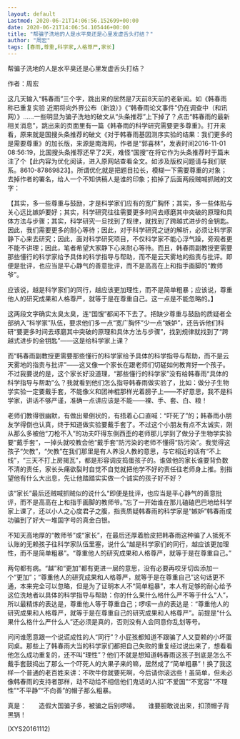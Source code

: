 ```yaml
---
layout: default
Lastmod: 2020-06-21T14:06:56.152699+00:00
date: 2020-06-21T14:06:54.105446+00:00
title: "帮骗子洗地的人是水平臭还是心里发虚舌头打结？"
author: "周宏"
tags: [春雨,尊重,科学家,人格尊严,家长]
---
```


帮骗子洗地的人是水平臭还是心里发虚舌头打结？

作者：周宏

这几天输入“韩春雨”三个字，跳出来的居然是7天前8天前的老新闻。如《韩春雨称已重复实验 近期将向外界公布（新浪）》《“韩春雨论文事件”仍在调查中（和讯网）》……一些明显为骗子洗地的破文从“头条推荐”上下掉了？点击“韩春雨的最新相关消息”，跳出来的页面里有一篇《韩春雨的科学研究需要更多尊重》。打开来看，原来就是国搜头条推荐的破文《对于韩春雨基因测序实验的结果：我们更多的是需要尊重》的加长版，来源是南海网，作者是“郭喜林”，发表时间2016-11-01 08:56:19，比国搜头条推荐还早了2天，难怪“国搜”在将它作为头条推荐时于篇末注了个【此内容为优化阅读，进入原网站查看全文。如涉及版权问题请与我们联系。8610-87869823】。所谓优化就是把题目拉长，模糊一下需要尊重的对象；去掉作者的署名，给人一个不知供稿人是谁的印象；掐掉了后面两段贼喊抓贼的文字：

【其实，多一些尊重与鼓励，才是科学家们应有的宽广胸怀；其实，多一些体贴与关心远比嫉妒要好；其实，科学研究往往需要更多时间去琢磨其中突破的原理和具体方法与步骤；其实，科学研究一旦找到了规律，就找到了跨越式进步的金钥匙。因此，我们需要更多的耐心等待；因此，对于科学研究之谜的解析，必须让科学家静下心来去研究；因此，面对科学研究项目，不仅科学家不能心浮气躁，旁观者更不能不讲理；因此，笔者希望大家静下心来耐心等待。而且，韩春雨副教授更需要那些懂行的科学家给予具体的科学指导与帮助，而不是云天雾地的指责与批评。即便是批评，也应当是平心静气的善意批评，而不是高高在上和指手画脚的“教师爷”。

应该说，越是科学家们的同行，越应该更加理性，而不是简单粗暴；应该说，尊重他人的研究成果和人格尊严，就等于是在尊重自己。这一点是不能忽略的。】

这两段文字确实太臭太臭，连“国馊”都闻不下去了。把缺少尊重与鼓励的质疑者全部纳入“科学家”队伍，要求他们多一点“宽广胸怀”少一点“嫉妒”，还告诉他们科研“要更多时间去琢磨其中突破的原理和具体方法与步骤”，找到规律就找到了“跨越式进步的金钥匙”——这是给科学家上课？

而“韩春雨副教授更需要那些懂行的科学家给予具体的科学指导与帮助，而不是云天雾地的指责与批评”——这又像一个家长在跟老师们切磋如何教育好一个孩子。不过我要说的是，这个家长好没道理，“那些懂行的科学家”没有给韩春雨“具体的科学指导与帮助”么？我就看到他们怎么指导韩春雨做实验了，比如：做分子生物学实验一定要戴手套，不能像义和团神棍那样光着膀子上——不好意思，我不是科学家，讲话不够严谨，准确一点讲应该是不能——裸、手、套、白、粮！

老师们教得很幽默，有做出晕倒状的，有捂着心口直喊：“吓死了”的；韩春雨小朋友学得倒也认真，终于知道做实验要戴手套了。不过这个小朋友有点不太诚实，刚从那么多被他“刀枪不入”的功夫吓得东倒西歪的老师那儿学到了做分子生物学实验要“戴手套”，一掉头就咬教会他“戴手套”防污染的老师不懂得“防污染”。我觉得这孩子“欠教”，“欠教”在我们那里是有人养没人教的意思，与它相近的话有“不上线”，“三天不打上房揭瓦”，都是形容调皮捣蛋孩子的。谁做他的家长谁要背负数不清的责任，家长头痛欲裂时自觉不自觉就把他学不好的责任往老师身上推。别指望他有什么大出息，先让他踏踏实实做一个诚实的孩子好不好？

该“家长”最后还贼喊抓贼似的说什么“即便是批评，也应当是平心静气的善意批评，而不是高高在上和指手画脚的教师爷。”忘了一开始谁在那儿磕磕巴巴地给科学家上课了，还以小人之心度君子之腹，指责质疑韩春雨的科学家是“嫉妒”韩春雨成功骗到了好大一堆国字号的真金白银。

不知天高地厚的“教师爷”或“家长”，在最后还厚着脸皮把韩春雨这种骗了人抵死不认账的无赖孩子往科学家队伍里塞，说什么“越是科学家们的同行，越应该更加理性，而不是简单粗暴”。“尊重他人的研究成果和人格尊严，就等于是在尊重自己。”

两句都有病。“越”和“更加”都有更进一层的意思，没有必要再咬牙切齿添加一个“更加”；“尊重他人的研究成果和人格尊严，就等于是在尊重自己”这句话更不通，本来完全可以忽略，但是为了证明本人不“简单粗暴”，本人有足够的耐心给予这位洗地者以具体的科学指导与帮助：你的什么果什么格什么严不等于什么“人”，所以最精炼的表达是，尊重他人等于尊重自己；啰嗦一点的表达是：“尊重他人的研究成果和人格尊严，就等于是在尊重自己的研究成果和人格尊严”。前提是“什么果什么格什么严什么人”还必须是真的，否则没有人会同意你乱划等号。

问问谁愿意跟一个说谎成性的人“同行”？小屁孩都知道不跟骗了人又耍赖的小坏蛋同桌。那些上了韩春雨大当的科学家们都把自己失败的重复经过说出来了，想看看他怎么成功重复的，还不叫“理性”？他们不就是想知道韩春雨这孩子到底是怎么不戴手套鼓捣出了那么一个吓死人的大果子来的嘛，居然成了“简单粗暴”！换了我这样一个普通的老百姓来讲：不吹牛你就要死啊，今后请你滚远些！虽简单，但未必像韩春雨的支持者那样，动不动给不相信他们鬼话的人扣“不爱国”“不宽容”“不理性”“不平静”“不向善”的帽子那么粗暴。

真是：　　造假大国骗子多，被骗之后别啰嗦。　　谁要胆敢说出来，扣顶帽子背黑锅！

(XYS20161112)

